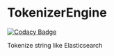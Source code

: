 # TokenizerEngine

[![Codacy Badge](https://api.codacy.com/project/badge/Grade/de8cb6aa066a43bb95f7ccaa9d2847c5)](https://www.codacy.com/app/lalbert/tokenizer-engine?utm_source=github.com&amp;utm_medium=referral&amp;utm_content=lalbert/tokenizer-engine&amp;utm_campaign=badger)

Tokenize string like Elasticsearch
